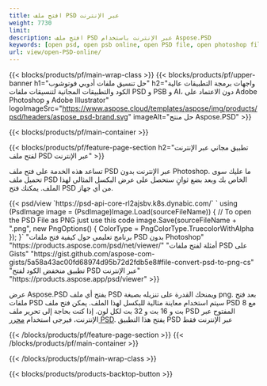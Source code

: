 ```yaml
---
title: افتح ملف PSD عبر الإنترنت
weight: 7730
limit: 
description: افتح ملف PSD عبر الإنترنت باستخدام Aspose.PSD
keywords: [open psd, open psb online, open PSD file, open photoshop file, preview psd]
url: view/open-PSD-online/
---
```


{{< blocks/products/pf/main-wrap-class >}}
{{< blocks/products/pf/upper-banner h1="حل تنسيق ملفات أدوبي فوتوشوب" h2="واجهات برمجة التطبيقات عالية الكود والتطبيقات المجانية لتنسيقات ملفات PSD و PSB و AI، دون الاعتماد على Adobe Photoshop و Adobe Illustrator" logoImageSrc="https://www.aspose.cloud/templates/aspose/img/products/psd/headers/aspose_psd-brand.svg" imageAlt="حل منتج Aspose.PSD" >}}

{{< blocks/products/pf/main-container >}}

{{< blocks/products/pf/feature-page-section h2="تطبيق مجاني عبر الإنترنت لفتح ملف PSD عبر الإنترنت" >}}
<p>تساعد هذه الخدمة على فتح ملف PSD عبر الإنترنت بدون Photoshop. ما عليك سوى تحميل ملف PSD الخاص بك وبعد بضع ثوانٍ ستحصل على عرض البكسل المثالي لهذا الملف. يمكنك فتح PSD من أي جهاز.</p>
{{< psd/view `https://psd-api-core-rl2ajsbv.k8s.dynabic.com/` 
`    using (PsdImage image = (PsdImage)Image.Load(sourceFileName))
    {
	    // To open the PSD File as PNG just use this code
        image.Save(sourceFileName + ".png",  new PngOptions() {  ColorType = PngColorType.TruecolorWithAlpha });
    }` 
"برنامج تعليمي حول كيفية فتح ملفات PSD بدون Photoshop" "https://products.aspose.com/psd/net/viewer/" 
"أمثلة لفتح ملفات PSD على Gists" "https://gist.github.com/aspose-com-gists/5a58a43ac00fd68974d95b72d2fdb5e8#file-convert-psd-to-png-cs" 
"تطبيق منخفض الكود لفتح PSD عبر الإنترنت" "https://products.aspose.app/psd/viewer" >}}
<p>عرض Aspose.PSD يفتح أي ملف PSD ويمنحك القدرة على تنزيله بصيغة png. بعد فتح ملفات PSD سيتم استخدام معاينة مثالية للبكسل لهذا الملف. يمكن فتح ملف PSD مع 8 بت و 16 بت و 32 بت لكل لون. إذا كنت بحاجة إلى تحرير ملف PSD المفتوح عبر الإنترنت، فيرجى استخدام <a href="https://products.aspose.app/psd/editor">محرر PSD</a>. يفتح هذا التطبيق PSD عبر الإنترنت فقط</p>
{{< /blocks/products/pf/feature-page-section >}}
{{< /blocks/products/pf/main-container >}}


{{< /blocks/products/pf/main-wrap-class >}}

{{< blocks/products/products-backtop-button >}}
